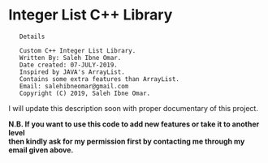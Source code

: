 # Integer List C++ Library

       Details 

       Custom C++ Integer List Library.
       Written By: Saleh Ibne Omar.
       Date created: 07-JULY-2019.
       Inspired by JAVA's ArrayList.
       Contains some extra features than ArrayList.
       Email: salehibneomar@gmail.com
       Copyright (C) 2019, Saleh Ibne Omar.
                

I will update this description soon
with proper documentary of this project.

**N.B. If you want to use this code to add new features or take it to another level  
then kindly ask for my permission first by contacting me through my email given above.**
